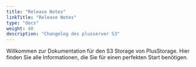 ```yaml
---
title: "Release Notes"
linkTitle: "Release Notes"
type: "docs"
weight: 40
description: "Changelog des plusserver S3"
---
```


Willkommen zur Dokumentation für den S3 Storage von PlusStorage. Hier finden Sie alle Informationen, die Sie für einen perfekten Start benötigen.
